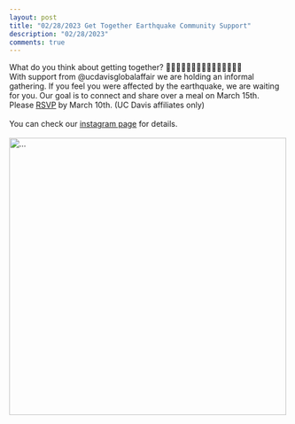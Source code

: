 ```yaml
---
layout: post
title: "02/28/2023 Get Together Earthquake Community Support"
description: "02/28/2023"
comments: true
---
```

What do you think about getting together? 👨🏼‍🤝‍👨🏾👩🏻‍🤝‍👨🏽👩🏾‍🤝‍👩🏼
<br />
With support from @ucdavisglobalaffair we are holding an informal gathering.
If you feel you were affected by the earthquake, we are waiting for you. Our goal is to connect and share over a meal on March 15th.
<br />
Please [RSVP](https://forms.gle/3TckSQr4UL1uZrQG9) by March 10th. (UC Davis affiliates only)
<br />
<br />
You can check our [instagram page](https://www.instagram.com/p/CpOjIyDJvvj/?igshid=MDJmNzVkMjY%3D) for details.
<br />
<br />
<img align="middle" width="500" src="{{ site.url }}/images/Social Get Together .png" alt="...">
